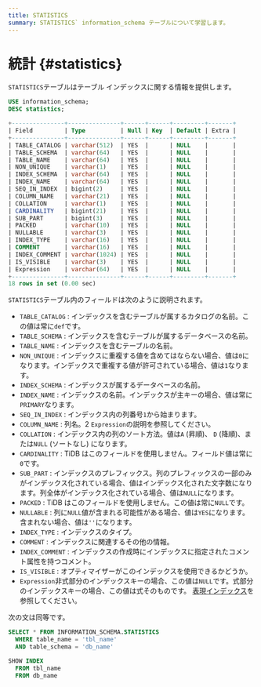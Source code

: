 ```yaml
---
title: STATISTICS
summary: STATISTICS` information_schema テーブルについて学習します。
---
```


# 統計 {#statistics}

`STATISTICS`テーブルはテーブル インデックスに関する情報を提供します。

```sql
USE information_schema;
DESC statistics;
```

```sql
+---------------+---------------+------+------+---------+-------+
| Field         | Type          | Null | Key  | Default | Extra |
+---------------+---------------+------+------+---------+-------+
| TABLE_CATALOG | varchar(512)  | YES  |      | NULL    |       |
| TABLE_SCHEMA  | varchar(64)   | YES  |      | NULL    |       |
| TABLE_NAME    | varchar(64)   | YES  |      | NULL    |       |
| NON_UNIQUE    | varchar(1)    | YES  |      | NULL    |       |
| INDEX_SCHEMA  | varchar(64)   | YES  |      | NULL    |       |
| INDEX_NAME    | varchar(64)   | YES  |      | NULL    |       |
| SEQ_IN_INDEX  | bigint(2)     | YES  |      | NULL    |       |
| COLUMN_NAME   | varchar(21)   | YES  |      | NULL    |       |
| COLLATION     | varchar(1)    | YES  |      | NULL    |       |
| CARDINALITY   | bigint(21)    | YES  |      | NULL    |       |
| SUB_PART      | bigint(3)     | YES  |      | NULL    |       |
| PACKED        | varchar(10)   | YES  |      | NULL    |       |
| NULLABLE      | varchar(3)    | YES  |      | NULL    |       |
| INDEX_TYPE    | varchar(16)   | YES  |      | NULL    |       |
| COMMENT       | varchar(16)   | YES  |      | NULL    |       |
| INDEX_COMMENT | varchar(1024) | YES  |      | NULL    |       |
| IS_VISIBLE    | varchar(3)    | YES  |      | NULL    |       |
| Expression    | varchar(64)   | YES  |      | NULL    |       |
+---------------+---------------+------+------+---------+-------+
18 rows in set (0.00 sec)
```

`STATISTICS`テーブル内のフィールドは次のように説明されます。

-   `TABLE_CATALOG` : インデックスを含むテーブルが属するカタログの名前。この値は常に`def`です。
-   `TABLE_SCHEMA` : インデックスを含むテーブルが属するデータベースの名前。
-   `TABLE_NAME` : インデックスを含むテーブルの名前。
-   `NON_UNIQUE` : インデックスに重複する値を含めてはならない場合、値は`0`になります。インデックスで重複する値が許可されている場合、値は`1`なります。
-   `INDEX_SCHEMA` : インデックスが属するデータベースの名前。
-   `INDEX_NAME` : インデックスの名前。インデックスが主キーの場合、値は常に`PRIMARY`なります。
-   `SEQ_IN_INDEX` : インデックス内の列番号`1`から始まります。
-   `COLUMN_NAME` : 列名。2 `Expression`の説明を参照してください。
-   `COLLATION` : インデックス内の列のソート方法。値は`A` (昇順)、 `D` (降順)、または`NULL` (ソートなし) になります。
-   `CARDINALITY` : TiDB はこのフィールドを使用しません。フィールド値は常に`0`です。
-   `SUB_PART` : インデックスのプレフィックス。列のプレフィックスの一部のみがインデックス化されている場合、値はインデックス化された文字数になります。列全体がインデックス化されている場合、値は`NULL`になります。
-   `PACKED` : TiDB はこのフィールドを使用しません。この値は常に`NULL`です。
-   `NULLABLE` : 列に`NULL`値が含まれる可能性がある場合、値は`YES`になります。含まれない場合、値は`''`になります。
-   `INDEX_TYPE` : インデックスのタイプ。
-   `COMMENT` : インデックスに関連するその他の情報。
-   `INDEX_COMMENT` : インデックスの作成時にインデックスに指定されたコメント属性を持つコメント。
-   `IS_VISIBLE` : オプティマイザーがこのインデックスを使用できるかどうか。
-   `Expression`非式部分のインデックスキーの場合、この値は`NULL`です。式部分のインデックスキーの場合、この値は式そのものです。 [表現インデックス](/sql-statements/sql-statement-create-index.md#expression-index)を参照してください。

次の文は同等です。

```sql
SELECT * FROM INFORMATION_SCHEMA.STATISTICS
  WHERE table_name = 'tbl_name'
  AND table_schema = 'db_name'

SHOW INDEX
  FROM tbl_name
  FROM db_name
```

